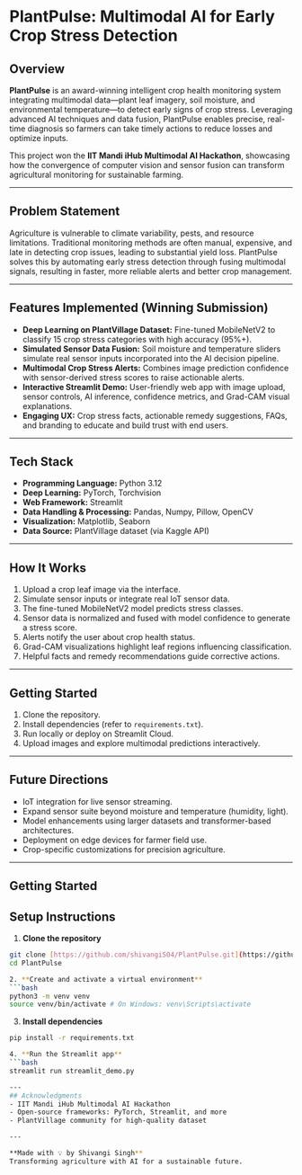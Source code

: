 # PlantPulse: Multimodal AI for Early Crop Stress Detection

## Overview
**PlantPulse** is an award-winning intelligent crop health monitoring system integrating multimodal data—plant leaf imagery, soil moisture, and environmental temperature—to detect early signs of crop stress. Leveraging advanced AI techniques and data fusion, PlantPulse enables precise, real-time diagnosis so farmers can take timely actions to reduce losses and optimize inputs.

This project won the **IIT Mandi iHub Multimodal AI Hackathon**, showcasing how the convergence of computer vision and sensor fusion can transform agricultural monitoring for sustainable farming.

---

## Problem Statement
Agriculture is vulnerable to climate variability, pests, and resource limitations. Traditional monitoring methods are often manual, expensive, and late in detecting crop issues, leading to substantial yield loss. PlantPulse solves this by automating early stress detection through fusing multimodal signals, resulting in faster, more reliable alerts and better crop management.

---

## Features Implemented (Winning Submission)
- **Deep Learning on PlantVillage Dataset:** Fine-tuned MobileNetV2 to classify 15 crop stress categories with high accuracy (95%+).
- **Simulated Sensor Data Fusion:** Soil moisture and temperature sliders simulate real sensor inputs incorporated into the AI decision pipeline.
- **Multimodal Crop Stress Alerts:** Combines image prediction confidence with sensor-derived stress scores to raise actionable alerts.
- **Interactive Streamlit Demo:** User-friendly web app with image upload, sensor controls, AI inference, confidence metrics, and Grad-CAM visual explanations.
- **Engaging UX:** Crop stress facts, actionable remedy suggestions, FAQs, and branding to educate and build trust with end users.

---

## Tech Stack
- **Programming Language:** Python 3.12
- **Deep Learning:** PyTorch, Torchvision
- **Web Framework:** Streamlit
- **Data Handling & Processing:** Pandas, Numpy, Pillow, OpenCV
- **Visualization:** Matplotlib, Seaborn
- **Data Source:** PlantVillage dataset (via Kaggle API)

---

## How It Works
1. Upload a crop leaf image via the interface.
2. Simulate sensor inputs or integrate real IoT sensor data.
3. The fine-tuned MobileNetV2 model predicts stress classes.
4. Sensor data is normalized and fused with model confidence to generate a stress score.
5. Alerts notify the user about crop health status.
6. Grad-CAM visualizations highlight leaf regions influencing classification.
7. Helpful facts and remedy recommendations guide corrective actions.

---

## Getting Started
1. Clone the repository.
2. Install dependencies (refer to `requirements.txt`).
3. Run locally or deploy on Streamlit Cloud.
4. Upload images and explore multimodal predictions interactively.

---

## Future Directions
- IoT integration for live sensor streaming.
- Expand sensor suite beyond moisture and temperature (humidity, light).
- Model enhancements using larger datasets and transformer-based architectures.
- Deployment on edge devices for farmer field use.
- Crop-specific customizations for precision agriculture.

---
## Getting Started

## Setup Instructions
1. **Clone the repository**
```bash
git clone [https://github.com/shivangiS04/PlantPulse.git](https://github.com/shivangiS04/PlantPulse.git)
cd PlantPulse

2. **Create and activate a virtual environment**
```bash 
python3 -m venv venv
source venv/bin/activate # On Windows: venv\Scripts\activate
```

3. **Install dependencies**

```bash 
pip install -r requirements.txt

4. **Run the Streamlit app**
```bash 
streamlit run streamlit_demo.py

---
## Acknowledgments
- IIT Mandi iHub Multimodal AI Hackathon
- Open-source frameworks: PyTorch, Streamlit, and more
- PlantVillage community for high-quality dataset

---

**Made with 💡 by Shivangi Singh**  
Transforming agriculture with AI for a sustainable future.
